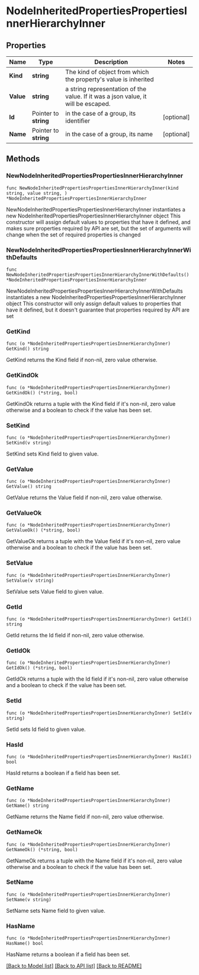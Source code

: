 # NodeInheritedPropertiesPropertiesInnerHierarchyInner

## Properties

Name | Type | Description | Notes
------------ | ------------- | ------------- | -------------
**Kind** | **string** | The kind of object from which the property&#39;s value is inherited | 
**Value** | **string** | a string representation of the value. If it was a json value, it will be escaped. | 
**Id** | Pointer to **string** | in the case of a group, its identifier | [optional] 
**Name** | Pointer to **string** | in the case of a group, its name | [optional] 

## Methods

### NewNodeInheritedPropertiesPropertiesInnerHierarchyInner

`func NewNodeInheritedPropertiesPropertiesInnerHierarchyInner(kind string, value string, ) *NodeInheritedPropertiesPropertiesInnerHierarchyInner`

NewNodeInheritedPropertiesPropertiesInnerHierarchyInner instantiates a new NodeInheritedPropertiesPropertiesInnerHierarchyInner object
This constructor will assign default values to properties that have it defined,
and makes sure properties required by API are set, but the set of arguments
will change when the set of required properties is changed

### NewNodeInheritedPropertiesPropertiesInnerHierarchyInnerWithDefaults

`func NewNodeInheritedPropertiesPropertiesInnerHierarchyInnerWithDefaults() *NodeInheritedPropertiesPropertiesInnerHierarchyInner`

NewNodeInheritedPropertiesPropertiesInnerHierarchyInnerWithDefaults instantiates a new NodeInheritedPropertiesPropertiesInnerHierarchyInner object
This constructor will only assign default values to properties that have it defined,
but it doesn't guarantee that properties required by API are set

### GetKind

`func (o *NodeInheritedPropertiesPropertiesInnerHierarchyInner) GetKind() string`

GetKind returns the Kind field if non-nil, zero value otherwise.

### GetKindOk

`func (o *NodeInheritedPropertiesPropertiesInnerHierarchyInner) GetKindOk() (*string, bool)`

GetKindOk returns a tuple with the Kind field if it's non-nil, zero value otherwise
and a boolean to check if the value has been set.

### SetKind

`func (o *NodeInheritedPropertiesPropertiesInnerHierarchyInner) SetKind(v string)`

SetKind sets Kind field to given value.


### GetValue

`func (o *NodeInheritedPropertiesPropertiesInnerHierarchyInner) GetValue() string`

GetValue returns the Value field if non-nil, zero value otherwise.

### GetValueOk

`func (o *NodeInheritedPropertiesPropertiesInnerHierarchyInner) GetValueOk() (*string, bool)`

GetValueOk returns a tuple with the Value field if it's non-nil, zero value otherwise
and a boolean to check if the value has been set.

### SetValue

`func (o *NodeInheritedPropertiesPropertiesInnerHierarchyInner) SetValue(v string)`

SetValue sets Value field to given value.


### GetId

`func (o *NodeInheritedPropertiesPropertiesInnerHierarchyInner) GetId() string`

GetId returns the Id field if non-nil, zero value otherwise.

### GetIdOk

`func (o *NodeInheritedPropertiesPropertiesInnerHierarchyInner) GetIdOk() (*string, bool)`

GetIdOk returns a tuple with the Id field if it's non-nil, zero value otherwise
and a boolean to check if the value has been set.

### SetId

`func (o *NodeInheritedPropertiesPropertiesInnerHierarchyInner) SetId(v string)`

SetId sets Id field to given value.

### HasId

`func (o *NodeInheritedPropertiesPropertiesInnerHierarchyInner) HasId() bool`

HasId returns a boolean if a field has been set.

### GetName

`func (o *NodeInheritedPropertiesPropertiesInnerHierarchyInner) GetName() string`

GetName returns the Name field if non-nil, zero value otherwise.

### GetNameOk

`func (o *NodeInheritedPropertiesPropertiesInnerHierarchyInner) GetNameOk() (*string, bool)`

GetNameOk returns a tuple with the Name field if it's non-nil, zero value otherwise
and a boolean to check if the value has been set.

### SetName

`func (o *NodeInheritedPropertiesPropertiesInnerHierarchyInner) SetName(v string)`

SetName sets Name field to given value.

### HasName

`func (o *NodeInheritedPropertiesPropertiesInnerHierarchyInner) HasName() bool`

HasName returns a boolean if a field has been set.


[[Back to Model list]](../README.md#documentation-for-models) [[Back to API list]](../README.md#documentation-for-api-endpoints) [[Back to README]](../README.md)


